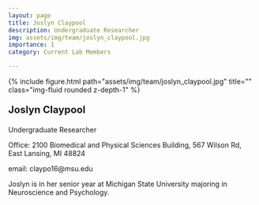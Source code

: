 ```yaml
---
layout: page
title: Joslyn Claypool
description: Undergraduate Researcher
img: assets/img/team/joslyn_claypool.jpg
importance: 1
category: Current Lab Members

---
```


<div class="row">
    <div class="col-sm-2 mt-3 mt-md-0">
        {% include figure.html path="assets/img/team/joslyn_claypool.jpg" title="" class="img-fluid rounded z-depth-1" %}
    </div>
    <div class="col-sm mt-3 mt-md-0">
         <div class="text">
            <p style = "font-size:20px"><strong> Joslyn Claypool </strong> </p>
            <p> Undergraduate Researcher</p>
            <p> Office: 2100 Biomedical and Physical Sciences Building, 567 Wilson Rd, East Lansing, MI 48824</p>
            <p> email: claypo16@msu.edu</p>
        </div>
    </div>
</div>

Joslyn is in her senior year at Michigan State University majoring in Neuroscience and Psychology.







